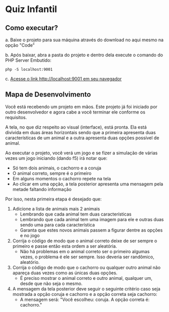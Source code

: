 # Quiz Infantil

## Como executar?

a. Baixe o projeto para sua máquina através do download no aqui mesmo na opção "Code"

b. Após baixar, abra a pasta do projeto e dentro dela execute o comando do PHP Server Embutido:
```
php -S localhost:9001
```

c. [Acesse o link http://localhost:9001 em seu navegador](http://localhost:9001)

## Mapa de Desenvolvimento

Você está recebendo um projeto em mãos. Este projeto já foi iniciado por outro desenvolvedor e agora cabe a você terminar ele conforme os requisitos.

A tela, no que diz respeito ao visual (interface), está pronta. Ela está divivida em duas áreas horizontais sendo que a primeira apresenta duas características de um animal e a outra apresenta duas opções possível de animal.

Ao executar o projeto, você verá um jogo e se fizer a simulação de várias vezes um jogo iniciando (dando f5) irá notar que:
- Só tem dois animais, o cachorro e a coruja
- O animal correto, sempre é o primeiro
- Em alguns momentos o cachorro repete na tela
- Ao clicar em uma opção, a tela posterior apresenta uma mensagem pela metade faltando informação

Por isso, nesta primeira etapa é desejado que:
1. Adicione a lista de animais mais 2 animais
    - Lembrando que cada animal tem duas características
    - Lembrando que cada animal tem uma imagem para ele e outras duas sendo uma para cada característica
    - Garanta que estes novos animais passem a figurar dentre as opções e no jogo
2. Corrija o código de modo que o animal correto deixe de ser sempre o primeiro e passe então esta ordem a ser aleatória.
    - Não há problemas em o animal correto ser o primeiro algumas vezes, o problema é ele ser sempre. Isso deveria ser randômico, aleatório.
3. Corrija o código de modo que o cachorro ou qualquer outro animal não apareça duas vezes como as únicas duas opções.
    - É preciso mostrar o animal correto e outro animal, qualquer um, desde que não seja o mesmo.
4. A mensagem da tela posterior deve seguir o seguinte critério caso seja mostrada a opção coruja e cachorro e a opção correta seja cachorro:
    - A mensagem será: "Você escolheu: coruja. A opção correta é: cachorro."
  
